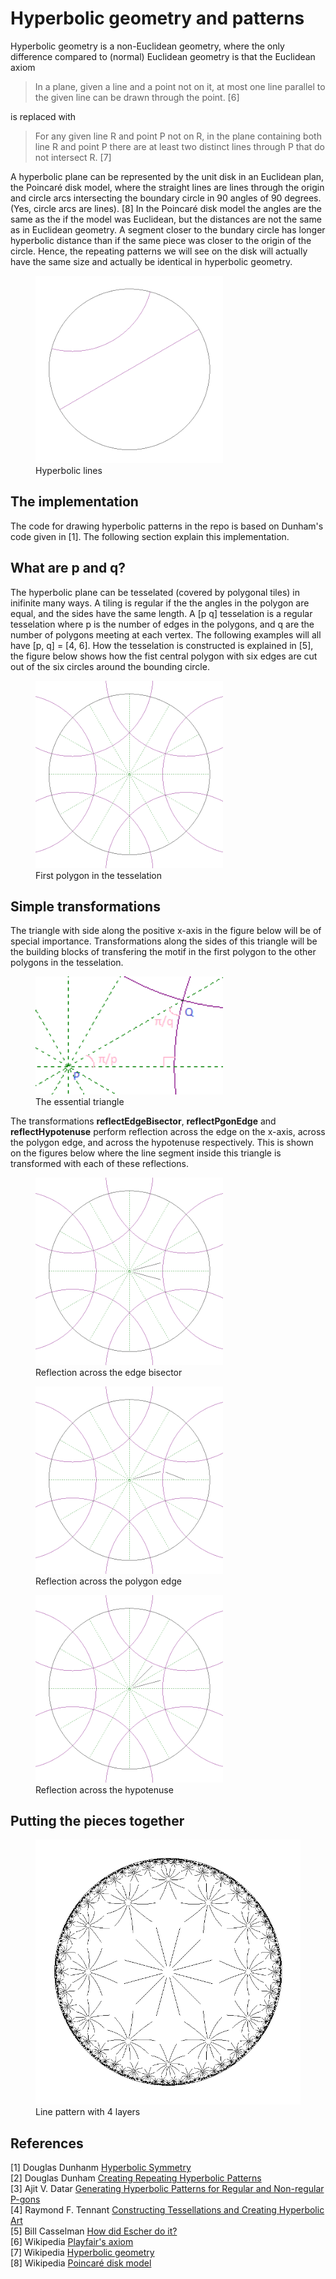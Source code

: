 # Hyperbolic geometry and patterns

Hyperbolic geometry is a non-Euclidean geometry, where the only difference compared to (normal) Euclidean geometry is that the Euclidean axiom  
> In a plane, given a line and a point not on it, at most one line parallel to the given line can be drawn through the point. [6]  

is replaced with  

> For any given line R and point P not on R, in the plane containing both line R and point P there are at least two distinct lines through P that do not intersect R. [7]

A hyperbolic plane can be represented by the unit disk in an Euclidean plan, the Poincaré disk model, where the straight lines are lines through the origin and circle arcs intersecting the boundary circle in 90 angles of 90 degrees. (Yes, circle arcs are lines). [8] In the Poincaré disk model the angles are the same as the if the model was Euclidean, but the distances are not the same as in Euclidean geometry. A segment closer to the bundary circle has longer hyperbolic distance than if the same piece was closer to the origin of the circle. Hence, the repeating patterns we will see on the disk will actually have the same size and actually be identical in hyperbolic geometry.

<figure>
  <img src="img/hyperbolic-lines.png" width="300px" alt="hyperbolic lines" />
  <figcaption>Hyperbolic lines</figcaption>
</figure>

## The implementation
The code for drawing hyperbolic patterns in the repo is based on Dunham's code given in [1]. The following section explain this implementation.

## What are p and q?
The hyperbolic plane can be tesselated (covered by polygonal tiles) in inifinite many ways. A tiling is regular if the the angles in the polygon are equal, and the sides have the same length. A [p q] tesselation is a regular tesselation where p is the number of edges in the polygons, and q are the number of polygons meeting at each vertex. The following examples will all have [p, q] = [4, 6]. 
How the tesselation is constructed is explained in [5], the figure below shows how the fist central polygon with six edges are cut out of the six circles around the bounding circle. 

<figure>
  <img src="img/tesselations.png" width="300px" alt="First polygon in the tesselation" />
  <figcaption>First polygon in the tesselation</figcaption>
</figure>

## Simple transformations
The triangle with side along the positive x-axis in the figure below will be of special importance. Transformations along the sides of this triangle will be the building blocks of transfering the motif in the first polygon to the other polygons in the tesselation.
<figure>
  <img src="img/main_triangle.png" width="300px" alt="The essential triangle" />
  <figcaption>The essential triangle</figcaption>
</figure>

The transformations **reflectEdgeBisector**, **reflectPgonEdge** and **reflectHypotenuse** perform reflection across the edge on the x-axis, across the polygon edge, and across the hypotenuse respectively. This is shown on the figures below where the line segment inside this triangle is transformed with each of these reflections.

<figure>
  <img src="img/edgebisector.png" width="300px" alt="Reflection across the edge bisector" />
  <figcaption>Reflection across the edge bisector</figcaption>
</figure>

<figure>
  <img src="img/pgonedge.png" width="300px" alt="Reflection across the polygon edge" />
  <figcaption>Reflection across the polygon edge</figcaption>
</figure>

<figure>
  <img src="img/hypotenuse.png" width="300px" alt="Reflection across the hypotenuse" />
  <figcaption>Reflection across the hypotenuse</figcaption>
</figure>


## Putting the pieces together

<figure>
  <img src="img/lines.png" alt="Line pattern with 3 layers" />
  <figcaption>Line pattern with 4 layers</figcaption>
</figure>

## References

[1] Douglas Dunhanm [Hyperbolic Symmetry](http://www.sciencedirect.com/science/article/pii/0898122186901471/pdf?md5=89cd95adbf4fbdf4ffdc927f2fae4ae9&pid=1-s2.0-0898122186901471-main.pdf&_valck=1)  
[2] Douglas Dunham [Creating Repeating Hyperbolic Patterns](https://dl.acm.org/citation.cfm?id=806808)  
[3] Ajit V. Datar [Generating Hyperbolic Patterns for Regular and Non-regular P-gons](http://www.d.umn.edu/~data0003/Projects/HyperArt/thesis.pdf)  
[4] Raymond F. Tennant [Constructing Tessellations and Creating Hyperbolic Art](https://www.researchgate.net/profile/Raymond_Tennant/publication/284240977_Constructing_Tessellations_and_Creating_Hyperbolic_Art/links/5650131f08aefe619b122d59/Constructing-Tessellations-and-Creating-Hyperbolic-Art.pdf)  
[5] Bill Casselman [How did Escher do it?](http://www.ams.org/publicoutreach/feature-column/fcarc-circle-limit)  
[6] Wikipedia [Playfair's axiom](https://en.wikipedia.org/wiki/Playfair%27s_axiom)  
[7] Wikipedia [Hyperbolic geometry](https://en.wikipedia.org/wiki/Hyperbolic_geometry)  
[8] Wikipedia [Poincaré disk model](https://en.wikipedia.org/wiki/Poincar%C3%A9_disk_model)  
